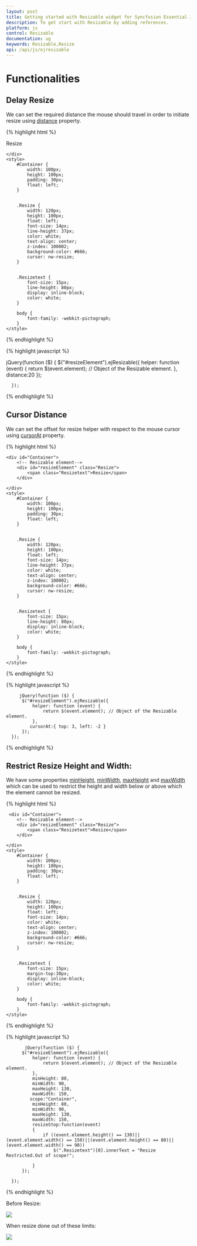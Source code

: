 ```yaml
---
layout: post
title: Getting started with Resizable widget for Syncfusion Essential JS
description: To get start with Resizable by adding references.
platform: js
control: Resizable
documentation: ug
keywords: Resizable,Resize
api: /api/js/ejresizable
---
```


# Functionalities


## Delay Resize

We can set the required distance the mouse should travel in order to initiate resize using [distance](https://help.syncfusion.com/api/js/ejresizable#members:distance) property.

{% highlight html %}

   <div id="Container">
        <!-- Resizable element-->
        <div id="resizeElement" class="Resize">
            <span class="Resizetext">Resize</span>
        </div>

    </div>
    <style>
        #Container {
            width: 100px;
            height: 100px;
            padding: 30px;
            float: left;
        }


        .Resize {
            width: 120px;
            height: 100px;
            float: left;
            font-size: 14px;
            line-height: 37px;
            color: white;
            text-align: center;
            z-index: 100002;
            background-color: #666;
            cursor: nw-resize;
        }


        .Resizetext {
            font-size: 15px;
            line-height: 80px;
            display: inline-block;
            color: white;
        }

        body {
            font-family: -webkit-pictograph;
        }
    </style>


 
{% endhighlight %}

{% highlight javascript %}

   jQuery(function ($) {
          $("#resizeElement").ejResizable({
              helper: function (event) {
                  return $(event.element); // Object of the Resizable element.
              },
              distance:20
          });



      });


{% endhighlight %}

## Cursor Distance

We can set the offset for resize helper with respect to the mouse cursor using [cursorAt](https://help.syncfusion.com/api/js/ejresizable#members:cursorat) property.

{% highlight html %}

    <div id="Container">
        <!-- Resizable element-->
        <div id="resizeElement" class="Resize">
            <span class="Resizetext">Resize</span>
        </div>

    </div>
    <style>
        #Container {
            width: 100px;
            height: 100px;
            padding: 30px;
            float: left;
        }


        .Resize {
            width: 120px;
            height: 100px;
            float: left;
            font-size: 14px;
            line-height: 37px;
            color: white;
            text-align: center;
            z-index: 100002;
            background-color: #666;
            cursor: nw-resize;
        }


        .Resizetext {
            font-size: 15px;
            line-height: 80px;
            display: inline-block;
            color: white;
        }

        body {
            font-family: -webkit-pictograph;
        }
    </style>

{% endhighlight %}

{% highlight javascript %}

         jQuery(function ($) {
          $("#resizeElement").ejResizable({
              helper: function (event) {
                  return $(event.element); // Object of the Resizable element.
              },
             cursorAt:{ top: 3, left: -2 }
          });
      });

{% endhighlight %}

## Restrict Resize Height and Width:

We have some properties [minHeight](https://help.syncfusion.com/api/js/ejresizable#members:minheight), [minWidth](https://help.syncfusion.com/api/js/ejresizable#members:minwidth), [maxHeight](https://help.syncfusion.com/api/js/ejresizable#members:maxheight) and [maxWidth](https://help.syncfusion.com/api/js/ejresizable#members:maxwidth) which can be used to restrict the height and width below or above which the element cannot be resized.


{% highlight html %}

     <div id="Container">
        <!-- Resizable element-->
        <div id="resizeElement" class="Resize">
            <span class="Resizetext">Resize</span>
        </div>

    </div>
    <style>
        #Container {
            width: 100px;
            height: 100px;
            padding: 30px;
            float: left;
        }


        .Resize {
            width: 120px;
            height: 100px;
            float: left;
            font-size: 14px;
            color: white;
            text-align: center;
            z-index: 100002;
            background-color: #666;
            cursor: nw-resize;
        }


        .Resizetext {
            font-size: 15px;
            margin-top:30px;
            display: inline-block;
            color: white;
        }

        body {
            font-family: -webkit-pictograph;
        }
    </style>

{% endhighlight %}

{% highlight javascript %}

           jQuery(function ($) {
          $("#resizeElement").ejResizable({
              helper: function (event) {
                  return $(event.element); // Object of the Resizable element.
              },
              minHeight: 80,
              minWidth: 90,
              maxHeight: 130,
              maxWidth: 150,
             scope:"Container",
              minHeight: 80,
              minWidth: 90,
              maxHeight: 130,
              maxWidth: 150,
              resizeStop:function(event)
              {
                  if ((event.element.height() == 130)||(event.element.width() == 150)||(event.element.height() == 80)||(event.element.width() == 90))
                      $(".Resizetext")[0].innerText = "Resize Restricted.Out of scope!";
                  
              }
          });

      });

{% endhighlight %}

Before Resize:

![](Functionalities_images/Resize.png)

When resize done out of these limits:

![](Functionalities_images/Exceed.png)